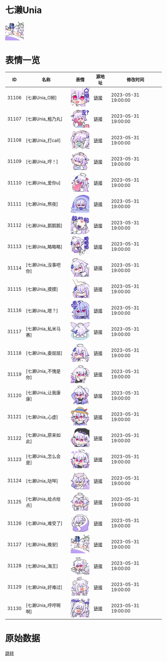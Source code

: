 # 七濑Unia

<img src="./cover.png" height="60" alt="cover" />

# 表情一览

|ID|名称|表情|源地址|修改时间|
|----|----|----|----|----|
|31106|[七濑Unia_O掰]|<img src="./pic/031106_%5B七濑Unia_O掰%5D.png" height="60" alt="O掰"/>|[链接](https://i0.hdslb.com/bfs/garb/fdfd22874cedb3ab012355bd823b66f4f1b606d3.png)|2023-05-31 19:00:00|
|31107|[七濑Unia_粗乃丸]|<img src="./pic/031107_%5B七濑Unia_粗乃丸%5D.png" height="60" alt="粗乃丸"/>|[链接](https://i0.hdslb.com/bfs/garb/c5a80221a409043c2b3ee5cc97494c37bc87252f.png)|2023-05-31 19:00:00|
|31108|[七濑Unia_打call]|<img src="./pic/031108_%5B七濑Unia_打call%5D.png" height="60" alt="打call"/>|[链接](https://i0.hdslb.com/bfs/garb/99f6682d0ce62b2ed3292e597046d79728250738.png)|2023-05-31 19:00:00|
|31109|[七濑Unia_哼！]|<img src="./pic/031109_%5B七濑Unia_哼！%5D.png" height="60" alt="哼！"/>|[链接](https://i0.hdslb.com/bfs/garb/7b06a3aebb245c6accbe46b79aba51e7cc553895.png)|2023-05-31 19:00:00|
|31110|[七濑Unia_爱你u]|<img src="./pic/031110_%5B七濑Unia_爱你u%5D.png" height="60" alt="爱你u"/>|[链接](https://i0.hdslb.com/bfs/garb/e30608b945f541c170e9d3aad965679b9689d70c.png)|2023-05-31 19:00:00|
|31111|[七濑Unia_熬夜]|<img src="./pic/031111_%5B七濑Unia_熬夜%5D.png" height="60" alt="熬夜"/>|[链接](https://i0.hdslb.com/bfs/garb/4083558bad7245c121d82c78d1036314ee3661fe.png)|2023-05-31 19:00:00|
|31112|[七濑Unia_鹅鹅鹅]|<img src="./pic/031112_%5B七濑Unia_鹅鹅鹅%5D.png" height="60" alt="鹅鹅鹅"/>|[链接](https://i0.hdslb.com/bfs/garb/4ca0744b8deeda0c104ff82b01fe6afcfc4196be.png)|2023-05-31 19:00:00|
|31113|[七濑Unia_略略略]|<img src="./pic/031113_%5B七濑Unia_略略略%5D.png" height="60" alt="略略略"/>|[链接](https://i0.hdslb.com/bfs/garb/33db5a9fd030a06efe44c9fe49bfb7019bd376bd.png)|2023-05-31 19:00:00|
|31114|[七濑Unia_没事吧你]|<img src="./pic/031114_%5B七濑Unia_没事吧你%5D.png" height="60" alt="没事吧你"/>|[链接](https://i0.hdslb.com/bfs/garb/75886204db14900a361251ee1a8db46dbb24b8dd.png)|2023-05-31 19:00:00|
|31115|[七濑Unia_摸摸]|<img src="./pic/031115_%5B七濑Unia_摸摸%5D.png" height="60" alt="摸摸"/>|[链接](https://i0.hdslb.com/bfs/garb/a65c5408ab74003d9aa545a6baf5f79ee4d98bb3.png)|2023-05-31 19:00:00|
|31116|[七濑Unia_嗯？]|<img src="./pic/031116_%5B七濑Unia_嗯？%5D.png" height="60" alt="嗯？"/>|[链接](https://i0.hdslb.com/bfs/garb/40a69a9391b34479995e59066ff83e63e115a0e8.png)|2023-05-31 19:00:00|
|31117|[七濑Unia_私米马赛]|<img src="./pic/031117_%5B七濑Unia_私米马赛%5D.png" height="60" alt="私米马赛"/>|[链接](https://i0.hdslb.com/bfs/garb/9eda56a1e509c37171e53a63bf385a62f71f045b.png)|2023-05-31 19:00:00|
|31118|[七濑Unia_委屈屈]|<img src="./pic/031118_%5B七濑Unia_委屈屈%5D.png" height="60" alt="委屈屈"/>|[链接](https://i0.hdslb.com/bfs/garb/ef6a1abae3156bc38f53016bc000f6ea71ffcce2.png)|2023-05-31 19:00:00|
|31119|[七濑Unia_不愧是你]|<img src="./pic/031119_%5B七濑Unia_不愧是你%5D.png" height="60" alt="不愧是你"/>|[链接](https://i0.hdslb.com/bfs/garb/e845acd89776665684ed20058c3a2c990a1bd7bc.png)|2023-05-31 19:00:00|
|31120|[七濑Unia_让我康康]|<img src="./pic/031120_%5B七濑Unia_让我康康%5D.png" height="60" alt="让我康康"/>|[链接](https://i0.hdslb.com/bfs/garb/99bc9c7c24c2bc6077fe7245a9a7846a77767a98.png)|2023-05-31 19:00:00|
|31121|[七濑Unia_心虚]|<img src="./pic/031121_%5B七濑Unia_心虚%5D.png" height="60" alt="心虚"/>|[链接](https://i0.hdslb.com/bfs/garb/1591d8f907aeaf371e43bd4ab9eeb0d4df385224.png)|2023-05-31 19:00:00|
|31122|[七濑Unia_原来如此]|<img src="./pic/031122_%5B七濑Unia_原来如此%5D.png" height="60" alt="原来如此"/>|[链接](https://i0.hdslb.com/bfs/garb/e7c3218cda5946789544f83289ff7b406abceb8a.png)|2023-05-31 19:00:00|
|31123|[七濑Unia_怎么会是]|<img src="./pic/031123_%5B七濑Unia_怎么会是%5D.png" height="60" alt="怎么会是"/>|[链接](https://i0.hdslb.com/bfs/garb/2920f504fda8c5558733ee2597ff230a9cdf6cee.png)|2023-05-31 19:00:00|
|31124|[七濑Unia_哒咩]|<img src="./pic/031124_%5B七濑Unia_哒咩%5D.png" height="60" alt="哒咩"/>|[链接](https://i0.hdslb.com/bfs/garb/208198a4f24c00a15c3a06db43e477f5839b0e0a.png)|2023-05-31 19:00:00|
|31125|[七濑Unia_给点给点]|<img src="./pic/031125_%5B七濑Unia_给点给点%5D.png" height="60" alt="给点给点"/>|[链接](https://i0.hdslb.com/bfs/garb/a7b197a36c93a85c19d3550dc39dea239e7950ad.png)|2023-05-31 19:00:00|
|31126|[七濑Unia_难受了]|<img src="./pic/031126_%5B七濑Unia_难受了%5D.png" height="60" alt="难受了"/>|[链接](https://i0.hdslb.com/bfs/garb/a27403f2aa57627097dd8658f1fd84adaca72905.png)|2023-05-31 19:00:00|
|31127|[七濑Unia_晚安]|<img src="./pic/031127_%5B七濑Unia_晚安%5D.png" height="60" alt="晚安"/>|[链接](https://i0.hdslb.com/bfs/garb/6a39df52f94ccf9c6334d400d494ac2a685d042f.png)|2023-05-31 19:00:00|
|31128|[七濑Unia_海王]|<img src="./pic/031128_%5B七濑Unia_海王%5D.png" height="60" alt="海王"/>|[链接](https://i0.hdslb.com/bfs/garb/134abb7346da29249526306c0d7a9425eb219df8.png)|2023-05-31 19:00:00|
|31129|[七濑Unia_好难过]|<img src="./pic/031129_%5B七濑Unia_好难过%5D.png" height="60" alt="好难过"/>|[链接](https://i0.hdslb.com/bfs/garb/7cd4a4c79f246b9be97b0b2b35e590d7d76ee184.png)|2023-05-31 19:00:00|
|31130|[七濑Unia_哼哼啊啊]|<img src="./pic/031130_%5B七濑Unia_哼哼啊啊%5D.png" height="60" alt="哼哼啊啊"/>|[链接](https://i0.hdslb.com/bfs/garb/6504344dfa744659b743c0843c111f9647453b70.png)|2023-05-31 19:00:00|

# 原始数据

[跳转](./raw.json)

